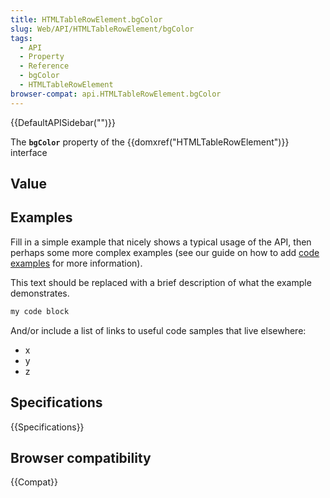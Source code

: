 ```yaml
---
title: HTMLTableRowElement.bgColor
slug: Web/API/HTMLTableRowElement/bgColor
tags:
  - API
  - Property
  - Reference
  - bgColor
  - HTMLTableRowElement
browser-compat: api.HTMLTableRowElement.bgColor
---
```

{{DefaultAPISidebar("")}}

The **`bgColor`** property of the {{domxref("HTMLTableRowElement")}} interface 

## Value



## Examples

Fill in a simple example that nicely shows a typical usage of the API, then perhaps some more complex examples (see our guide on how to add [code examples](/en-US/docs/MDN/Contribute/Structures/Code_examples) for more information).

This text should be replaced with a brief description of what the example demonstrates.

```js
my code block
```

And/or include a list of links to useful code samples that live elsewhere:

*   x
*   y
*   z

## Specifications

{{Specifications}}

## Browser compatibility

{{Compat}}


